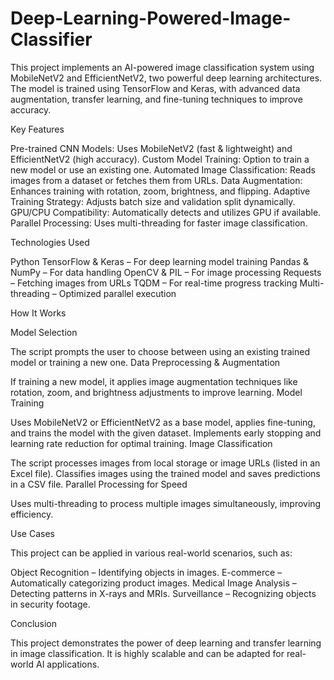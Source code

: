 # Deep-Learning-Powered-Image-Classifier
This project implements an AI-powered image classification system using MobileNetV2 and EfficientNetV2, two powerful deep learning architectures. The model is trained using TensorFlow and Keras, with advanced data augmentation, transfer learning, and fine-tuning techniques to improve accuracy.

Key Features

Pre-trained CNN Models: Uses MobileNetV2 (fast & lightweight) and EfficientNetV2 (high accuracy).
Custom Model Training: Option to train a new model or use an existing one.
Automated Image Classification: Reads images from a dataset or fetches them from URLs.
Data Augmentation: Enhances training with rotation, zoom, brightness, and flipping.
Adaptive Training Strategy: Adjusts batch size and validation split dynamically.
GPU/CPU Compatibility: Automatically detects and utilizes GPU if available.
Parallel Processing: Uses multi-threading for faster image classification.

Technologies Used

Python
TensorFlow & Keras – For deep learning model training
Pandas & NumPy – For data handling
OpenCV & PIL – For image processing
Requests – Fetching images from URLs
TQDM – For real-time progress tracking
Multi-threading – Optimized parallel execution

How It Works

Model Selection

The script prompts the user to choose between using an existing trained model or training a new one.
Data Preprocessing & Augmentation

If training a new model, it applies image augmentation techniques like rotation, zoom, and brightness adjustments to improve learning.
Model Training

Uses MobileNetV2 or EfficientNetV2 as a base model, applies fine-tuning, and trains the model with the given dataset.
Implements early stopping and learning rate reduction for optimal training.
Image Classification

The script processes images from local storage or image URLs (listed in an Excel file).
Classifies images using the trained model and saves predictions in a CSV file.
Parallel Processing for Speed

Uses multi-threading to process multiple images simultaneously, improving efficiency.

Use Cases

This project can be applied in various real-world scenarios, such as:

Object Recognition – Identifying objects in images.
E-commerce – Automatically categorizing product images.
Medical Image Analysis – Detecting patterns in X-rays and MRIs.
Surveillance – Recognizing objects in security footage.

Conclusion

This project demonstrates the power of deep learning and transfer learning in image classification. It is highly scalable and can be adapted for real-world AI applications. 
